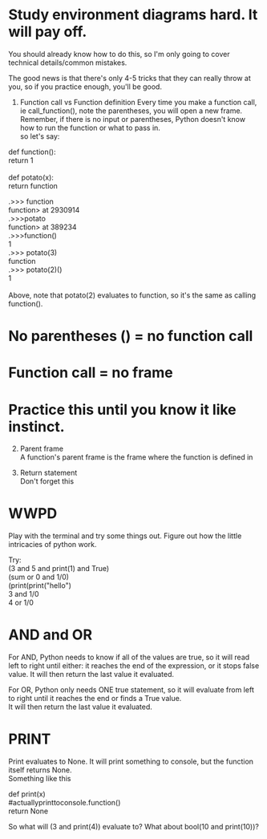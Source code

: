 
# Study environment diagrams hard. It will pay off.
You should already know how to do this, so I'm only going to cover technical details/common mistakes.

The good news is that there's only 4-5 tricks that they can really throw at you, so if you practice enough, you'll be good.

1. Function call vs Function definition
Every time you make a function call, ie call_function(),  note the parentheses, you will open a new frame. Remember, if there
is no input or parentheses, Python doesn't know how to run the function or what to pass in.  
so let's say:

def function(): <br />
    return 1 <br />
  <br />
def potato(x): <br />
    return function <br />
  
.>>> function <br />
function> at 2930914 <br />
.>>>potato <br />
function> at 389234 <br />
.>>>function() <br />
1 <br />
.>>> potato(3) <br />
function <br />
.>>> potato(2)() <br />
1 <br />
 <br />
Above, note that potato(2) evaluates to function, so it's the same as calling function().
# No parentheses () = no function call
# Function call = no frame
# Practice this until you know it like instinct.

2. Parent frame  
A function's parent frame is the frame where the function is defined in  

3. Return statement  
Don't forget this

# WWPD   
Play with the terminal and try some things out.  Figure out how the little intricacies of python work.  


Try:  
(3 and 5 and print(1) and True)  
(sum or 0 and 1/0)  
(print(print("hello")  
3 and 1/0  
4 or 1/0  


# AND and OR  

For AND, Python needs to know if all of the values are true, so it will read left to right until either: it reaches the end of 
the expression, or it  stops false value.   It will then return the last value it evaluated.

For OR, Python only needs ONE true statement, so it will evaluate from left to right until it reaches the end or finds a True value.  
It will then return the last value it evaluated.  

# PRINT

Print evaluates to None.  It will print something to console, but the function itself returns None.   
Something like this  
 
def print(x)  
  #actuallyprinttoconsole.function()  
  return None  
  
So what will (3 and print(4)) evaluate to? What about bool(10 and print(10))?  






